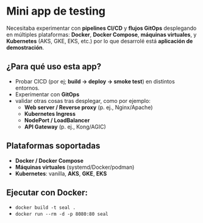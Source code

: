 # Mini app de testing 

Necesitaba experimentar con **pipelines CI/CD** y **flujos GitOps** desplegando en múltiples plataformas: **Docker**, **Docker Compose**, **máquinas virtuales**, y **Kubernetes** (AKS, GKE, EKS, etc.) por lo que desarrolé está **aplicación de demostración**. 


## ¿Para qué uso esta app?
- Probar CICD (por ej; **build → deploy → smoke test**) en distintos entornos.
- Experimentar con **GitOps** 
- validar otras cosas tras desplegar, como por ejemplo:
  + **Web server / Reverse proxy** (p. ej., Nginx/Apache)
  + **Kubernetes Ingress**
  + **NodePort / LoadBalancer**
  + **API Gateway** (p. ej., Kong/AGIC)

## Plataformas soportadas
- **Docker / Docker Compose**
- **Máquinas virtuales** (systemd/Docker/podman)
- **Kubernetes**: vanilla, **AKS**, **GKE**, **EKS**

## Ejecutar con Docker:
- `docker build -t seal .`
- `docker run --rm -d -p 8080:80 seal`